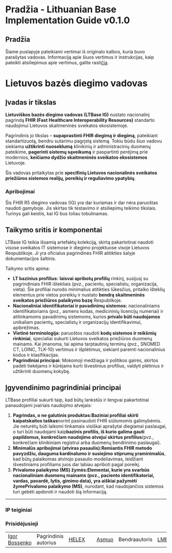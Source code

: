 # Pradžia - Lithuanian Base Implementation Guide v0.1.0

## Pradžia

 
Šiame puslapyje pateikiami vertimai iš originalo kalbos, kuria buvo parašytas vadovas. Informaciją apie šiuos vertimus ir instrukcijas, kaip pateikti atsiliepimus apie vertimus, galite rasti[čia](translationinfo.md). 

# Lietuvos bazės diegimo vadovas

## Įvadas ir tikslas

**Lietuviškos bazės diegimo vadovas (LTBase IG)** nustato nacionalinį pagrindą **FHIR (Fast Healthcare Interoperability Resources)** standarto naudojimui Lietuvos skaitmeninės sveikatos ekosistemoje.

Pagrindinis jo tikslas – **supaprastinti FHIR diegimą ir diegimą**, pateikiant standartizuotą, bendru sutarimu pagrįstą sistemą. Tokiu būdu šiuo vadovu siekiama **užtikrinti nuoseklumą** klinikinių ir administracinių duomenų pateikime, **pagerinti sistemų sąveikumą** ir paspartinti perėjimą prie modernios, **keičiamo dydžio skaitmeninės sveikatos ekosistemos** Lietuvoje.

Šis vadovas pritaikytas prie **specifinių Lietuvos nacionalinės sveikatos priežiūros sistemos realijų, poreikių ir reguliavimo ypatybių**.

### Apribojimai

Šis FHIR R5 diegimo vadovas (IG) yra dar kuriamas ir dar nėra paruoštas naudoti gamyboje. Jis skirtas tik testavimo ir atsiliepimų teikimo tikslais. Turinys gali keistis, kai IG bus toliau tobulinamas.

## Taikymo sritis ir komponentai

LTBase IG teikia išsamią artefaktų kolekciją, skirtą pakartotinai naudoti visose sveikatos IT sistemose ir diegimo projektuose visoje Lietuvos Respublikoje. Ji yra oficialus pagrindinės FHIR atitikties šalyje dokumentacijos šaltinis.

Taikymo sritis apima:

* **LT bazinius profilius:** **laisvai apribotų profilių** rinkinį, susijusį su pagrindiniais FHIR ištekliais (pvz., pacientu, specialistu, organizacija, vieta). Šie profiliai nurodo minimalius atitikties lūkesčius, pritaiko išteklių elementus prie vietos poreikių ir nustato **bendrą skaitmeninės sveikatos priežiūros palaikymo bazę** Respublikoje.
* **Nacionaliniai identifikatoriai ir pavadinimų sistemos:** nacionaliniams identifikatoriams (pvz., asmens kodas, medicininių licencijų numeriai) ir atitinkamoms pavadinimų sistemoms, kurios **privalo būti naudojamos** unikaliam pacientų, specialistų ir organizacijų identifikavimui, apibrėžimas.
* **Vietinė terminologija:** paruoštos naudoti **kodų sistemos ir reikšmių rinkiniai**, specialiai sukurti Lietuvos sveikatos priežiūros duomenų mainams. Kai įmanoma, tai apima tarptautinių terminų (pvz., SNOMED CT, LOINC, TLK-10) vertimus ir išplėtimus, siekiant paremti nacionalinius kodus ir klasifikacijas.
* **Pagrindiniai principai:** Mokomoji medžiaga ir politikos gairės, skirtos padėti tiekėjams ir kūrėjams kurti išvestinius profilius, valdyti plėtinius ir užtikrinti duomenų kokybę.

## Įgyvendinimo pagrindiniai principai

LTBase profiliai sukurti taip, kad būtų lankstūs ir lengvai pakartotinai panaudojami įvairiais naudojimo atvejais:

1. **Pagrindas, o ne galutinis produktas:**Baziniai profiliai skirti kaip**atskaitos taškas**norint pasinaudoti FHIR siūlomomis galimybėmis. Jie neturėtų būti laikomi tinkamais visiškai aprašytai diegiamai paslaugai, o turi būti naudojami kaip**bazinis profilis, iš kurio galima gauti papildomus, konkrečiam naudojimo atvejui skirtus profilius**(pvz., konkrečiam klinikiniam registrui arba duomenų bendrinimo paslaugai).
1. **Minimalūs apribojimai (atviras pasaulis):**Remiantis FHIR metodo pavyzdžiu, dauguma kardinalumo ir susiejimo stiprumų yra**minimalūs**, kad būtų palaikomas atvirojo pasaulio modeliavimas, leidžiant išvestiniams profiliams juos dar labiau apriboti pagal poreikį.
1. **Privalomo palaikymo (MS) žymės:**Elementai, kurie yra svarbūs nacionaliniam duomenų mainams (pvz., paciento identifikatoriai, vardas, pavardė, lytis, gimimo data), yra aiškiai pažymėti žyme**Privalomo palaikymo (MS)**, nurodant, kad naudojančios sistemos turi gebėti apdoroti ir naudoti šią informaciją.

-------

### IP teiginiai

### Prisidėjusieji

| | | | | | | |
| :--- | :--- | :--- | :--- | :--- | :--- | :--- |
| [Igor Bossenko](https://www.linkedin.com/in/igor-bossenko/) | Pagrindinis autorius | [HELEX](https://helex.org) |   | [Asmuo](#) | Bendraautoris | [LMB](https://lmb.lt) |

